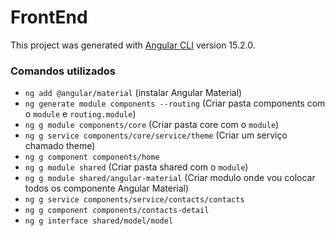 # FrontEnd

This project was generated with [Angular CLI](https://github.com/angular/angular-cli) version 15.2.0.

### Comandos utilizados

- `ng add @angular/material` (instalar Angular Material)
- `ng generate module components --routing` (Criar pasta components com o `module` e `routing.module`)
- `ng g module components/core` (Criar pasta core com o `module`)
- `ng g service components/core/service/theme` (Criar um serviço chamado theme)
- `ng g component components/home`
- `ng g module shared` (Criar pasta shared com o `module`)
- `ng g module shared/angular-material` (Criar modulo onde vou colocar todos os componente Angular Material)
- `ng g service components/service/contacts/contacts `
- `ng g component components/contacts-detail`
- `ng g interface shared/model/model `
